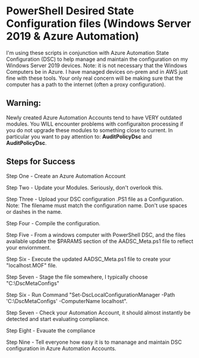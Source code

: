 # PowerShell Desired State Configuration files (Windows Server 2019 & Azure Automation)

I'm using these scripts in conjunction with Azure Automation State Configuration (DSC) to help manage and maintain the configuration on my Windows Server 2019 devices. Note: it is not necessary that the Windows Computers be in Azure. I have managed devices on-prem and in AWS just fine with these tools. Your only real concern will be making sure that the computer has a path to the internet (often a proxy configuration).

## Warning:
Newly created Azure Automation Accounts tend to have VERY outdated modules. You WILL encounter problems with configuraiton processing if you do not upgrade these modules to something close to current. In particular you want to pay attention to: **AuditPolicyDsc** and **AuditPolicyDsc**.

## Steps for Success 
Step One - Create an Azure Automation Account

Step Two - Update your Modules. Seriously, don't overlook this.

Step Three - Upload your DSC configuration .PS1 file as a Configuration. Note: The filename must match the configuration name. Don't use spaces or dashes in the name.

Step Four - Compile the configuration.

Step Five - From a windows computer with PowerShell DSC, and the files available update the $PARAMS section of the AADSC_Meta.ps1 file to reflect your enviornment.

Step Six - Execute the updated AADSC_Meta.ps1 file to create your "localhost.MOF" file.

Step Seven - Stage the file somewhere, I typically choose "C:\\DscMetaConfigs" 

Step Six - Run Command "Set-DscLocalConfigurationManager -Path 'C:\DscMetaConfigs' -ComputerName localhost".  

Step Seven - Check your Automation Account, it should almost instantly be detected and start evaluating compliance.  

Step Eight - Evauate the compliance  

Step Nine - Tell everyone how easy it is to mananage and maintain DSC configuration in Azure Automation Accounts. 